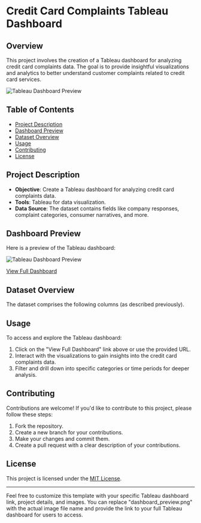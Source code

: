 
# Credit Card Complaints Tableau Dashboard

## Overview

This project involves the creation of a Tableau dashboard for analyzing credit card complaints data. The goal is to provide insightful visualizations and analytics to better understand customer complaints related to credit card services.

![Tableau Dashboard Preview](dashboard_preview.png)

## Table of Contents

- [Project Description](#project-description)
- [Dashboard Preview](#dashboard-preview)
- [Dataset Overview](#dataset-overview)
- [Usage](#usage)
- [Contributing](#contributing)
- [License](#license)

## Project Description

- **Objective**: Create a Tableau dashboard for analyzing credit card complaints data.
- **Tools**: Tableau for data visualization.
- **Data Source**: The dataset contains fields like company responses, complaint categories, consumer narratives, and more.

## Dashboard Preview

Here is a preview of the Tableau dashboard:

![Tableau Dashboard Preview](dashboard_preview.png)

[View Full Dashboard](dashboard_link_here)

## Dataset Overview

The dataset comprises the following columns (as described previously).

## Usage

To access and explore the Tableau dashboard:

1. Click on the "View Full Dashboard" link above or use the provided URL.
2. Interact with the visualizations to gain insights into the credit card complaints data.
3. Filter and drill down into specific categories or time periods for deeper analysis.

## Contributing

Contributions are welcome! If you'd like to contribute to this project, please follow these steps:

1. Fork the repository.
2. Create a new branch for your contributions.
3. Make your changes and commit them.
4. Create a pull request with a clear description of your contributions.

## License

This project is licensed under the [MIT License](LICENSE).

---

Feel free to customize this template with your specific Tableau dashboard link, project details, and images. You can replace "dashboard_preview.png" with the actual image file name and provide the link to your full Tableau dashboard for users to access.
